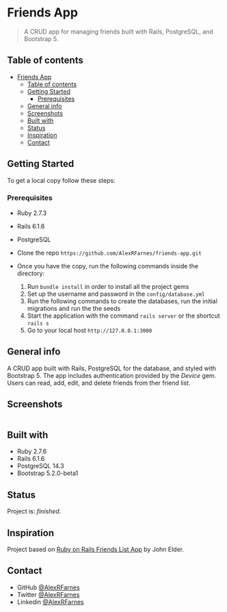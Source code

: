 # Friends App

> A CRUD app for managing friends built with Rails, PostgreSQL, and Bootstrap 5.

## Table of contents
- [Friends App](#friends-app)
  - [Table of contents](#table-of-contents)
  - [Getting Started](#getting-started)
    - [Prerequisites](#prerequisites)
  - [General info](#general-info)
  - [Screenshots](#screenshots)
  - [Built with](#built-with)
  - [Status](#status)
  - [Inspiration](#inspiration)
  - [Contact](#contact)

## Getting Started

To get a local copy follow these steps:

### Prerequisites

- Ruby 2.7.3
- Rails 6.1.6
- PostgreSQL

- Clone the repo `https://github.com/AlexRFarnes/friends-app.git`
- Once you have the copy, run the following commands inside the directory:
  1. Run `bundle install` in order to install all the project gems
  2. Set up the username and password in the `config/database.yml` 
  3. Run the following commands to create the databases, run the initial migrations and run the the seeds
  4. Start the application with the command `rails server` or the shortcut `rails s`
  5. Go to your local host `http://127.0.0.1:3000`

## General info

A CRUD app built with Rails, PostgreSQL for the database, and styled with Bootstrap 5. The app includes authentication provided by the _Device_ gem. Users can read, add, edit, and delete friends from ther friend list.

## Screenshots

![]()
<!-- [Demo]() -->

## Built with

- Ruby 2.7.6
- Rails 6.1.6
- PostgreSQL 14.3
- Bootstrap 5.2.0-beta1

## Status

Project is: _finished_.

## Inspiration

Project based on [Ruby on Rails Friends List App](https://www.youtube.com/playlist?list=PLCC34OHNcOtrk3BDsfZwf4GattdLoKCOF) by John Elder. 

## Contact

- GitHub [@AlexRFarnes](https://github.com/AlexRFarnes)
- Twitter [@AlexRFarnes](https://twitter.com/alexrfarnes)
- Linkedin [@AlexRFarnes](https://www.linkedin.com/in/alexrfarnes/)
